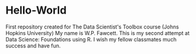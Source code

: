 # Hello-World
First repository created for The Data Scientist's Toolbox course (Johns Hopkins University)
My name is W.P. Fawcett. This is my second attempt at Data Science: Foundations using R. I wish my fellow classmates much success and have fun.
